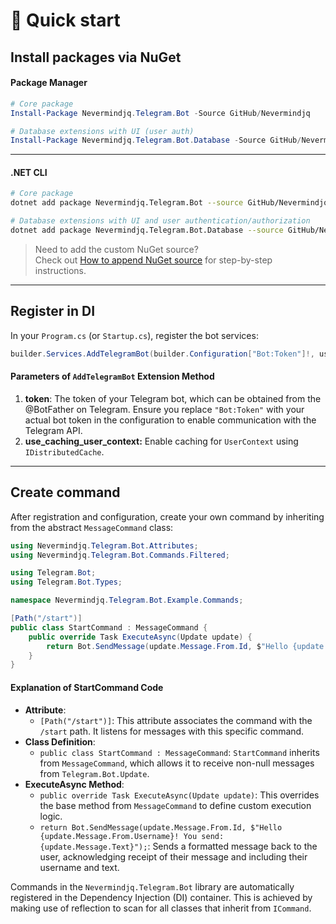 # 🚀 Quick start

## Install packages via NuGet

#### Package Manager

```powershell
# Core package
Install-Package Nevermindjq.Telegram.Bot -Source GitHub/Nevermindjq

# Database extensions with UI (user auth)
Install-Package Nevermindjq.Telegram.Bot.Database -Source GitHub/Nevermindjq
```

***

#### .NET CLI

```bash
# Core package
dotnet add package Nevermindjq.Telegram.Bot --source GitHub/Nevermindjq

# Database extensions with UI and user authentication/authorization
dotnet add package Nevermindjq.Telegram.Bot.Database --source GitHub/Nevermindjq
```

> Need to add the custom NuGet source?\
> Check out [How to append NuGet source](how-to-add-nuget-source.md) for step-by-step instructions.

***

## Register in DI

In your `Program.cs` (or `Startup.cs`), register the bot services:

```csharp
builder.Services.AddTelegramBot(builder.Configuration["Bot:Token"]!, use_caching_user_context: false);
```

#### Parameters of `AddTelegramBot` Extension Method

1. **token**: The token of your Telegram bot, which can be obtained from the @BotFather on Telegram. Ensure you replace `"Bot:Token"` with your actual bot token in the configuration to enable communication with the Telegram API.
2. **use\_caching\_user\_context:** Enable caching for `UserContext` using `IDistributedCache`.

***

## Create command

After registration and configuration, create your own command by inheriting from the abstract `MessageCommand` class:

```csharp
using Nevermindjq.Telegram.Bot.Attributes;
using Nevermindjq.Telegram.Bot.Commands.Filtered;

using Telegram.Bot;
using Telegram.Bot.Types;

namespace Nevermindjq.Telegram.Bot.Example.Commands;

[Path("/start")]
public class StartCommand : MessageCommand {
	public override Task ExecuteAsync(Update update) {
		return Bot.SendMessage(update.Message.From.Id, $"Hello {update.Message.From.Username}! You send: {update.Message.Text}");
	}
}
```

#### Explanation of StartCommand Code

* **Attribute**:
  * `[Path("/start")]`: This attribute associates the command with the `/start` path. It listens for messages with this specific command.
* **Class Definition**:
  * `public class StartCommand : MessageCommand`: `StartCommand` inherits from `MessageCommand`, which allows it to receive non-null messages from `Telegram.Bot.Update`.
* **ExecuteAsync Method**:
  * `public override Task ExecuteAsync(Update update)`: This overrides the base method from `MessageCommand` to define custom execution logic.
  * `return Bot.SendMessage(update.Message.From.Id, $"Hello {update.Message.From.Username}! You send: {update.Message.Text}");`: Sends a formatted message back to the user, acknowledging receipt of their message and including their username and text.

Commands in the `Nevermindjq.Telegram.Bot` library are automatically registered in the Dependency Injection (DI) container. This is achieved by making use of reflection to scan for all classes that inherit from `ICommand`.

